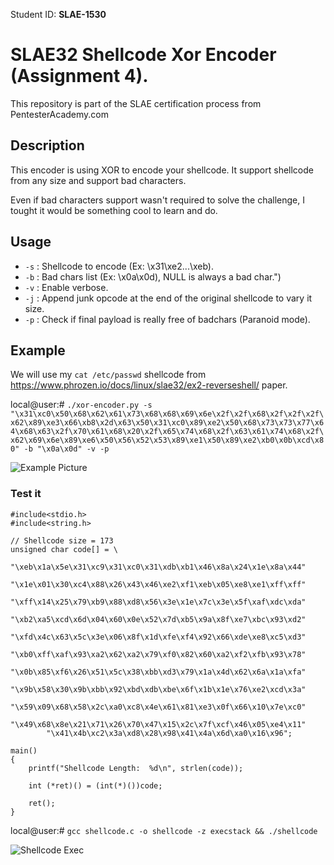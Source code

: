Student ID: **SLAE-1530**

# SLAE32 Shellcode Xor Encoder (Assignment 4).

This repository is part of the SLAE certification process from PentesterAcademy.com

## Description

This encoder is using XOR to encode your shellcode. It support shellcode from any size and support bad characters.

Even if bad characters support wasn't required to solve the challenge, I tought it would be something cool to learn and do.

## Usage

* `-s` : Shellcode to encode (Ex: \x31\xe2...\xeb).
* `-b` : Bad chars list (Ex: \x0a\x0d), NULL is always a bad char.")
* `-v` : Enable verbose.
* `-j` : Append junk opcode at the end of the original shellcode to vary it size.
* `-p` : Check if final payload is really free of badchars (Paranoid mode).

## Example

We will use my `cat /etc/passwd` shellcode from https://www.phrozen.io/docs/linux/slae32/ex2-reverseshell/ paper.

local@user:# `./xor-encoder.py -s "\x31\xc0\x50\x68\x62\x61\x73\x68\x68\x69\x6e\x2f\x2f\x68\x2f\x2f\x2f\x62\x89\xe3\x66\xb8\x2d\x63\x50\x31\xc0\x89\xe2\x50\x68\x73\x73\x77\x64\x68\x63\x2f\x70\x61\x68\x20\x2f\x65\x74\x68\x2f\x63\x61\x74\x68\x2f\x62\x69\x6e\x89\xe6\x50\x56\x52\x53\x89\xe1\x50\x89\xe2\xb0\x0b\xcd\x80" -b "\x0a\x0d" -v -p`

![Example Picture](https://i.ibb.co/J2FLvDK/Screenshot-2020-06-04-at-15-25-39.png)

### Test it

`````
#include<stdio.h>
#include<string.h>

// Shellcode size = 173
unsigned char code[] = \
        "\xeb\x1a\x5e\x31\xc9\x31\xc0\x31\xdb\xb1\x46\x8a\x24\x1e\x8a\x44"
        "\x1e\x01\x30\xc4\x88\x26\x43\x46\xe2\xf1\xeb\x05\xe8\xe1\xff\xff"
        "\xff\x14\x25\x79\xb9\x88\xd8\x56\x3e\x1e\x7c\x3e\x5f\xaf\xdc\xda"
        "\xb2\xa5\xcd\x6d\x04\x60\x0e\x52\x7d\xb5\x9a\x8f\xe7\xbc\x93\xd2"
        "\xfd\x4c\x63\x5c\x3e\x06\x8f\x1d\xfe\xf4\x92\x66\xde\xe8\xc5\xd3"
        "\xb0\xff\xaf\x93\xa2\x62\xa2\x79\xf0\x82\x60\xa2\xf2\xfb\x93\x78"
        "\x0b\x85\xf6\x26\x51\x5c\x38\xbb\xd3\x79\x1a\x4d\x62\x6a\x1a\xfa"
        "\x9b\x58\x30\x9b\xbb\x92\xbd\xdb\xbe\x6f\x1b\x1e\x76\xe2\xcd\x3a"
        "\x59\x09\x68\x58\x2c\xa0\xc8\x4e\x61\x81\xe3\x0f\x66\x10\x7e\xc0"
        "\x49\x68\x8e\x21\x71\x26\x70\x47\x15\x2c\x7f\xcf\x46\x05\xe4\x11"
        "\x41\x4b\xc2\x3a\xd8\x28\x98\x41\x4a\x6d\xa0\x16\x96";

main()
{
	printf("Shellcode Length:  %d\n", strlen(code));

	int (*ret)() = (int(*)())code;

	ret();
}
`````

local@user:# `gcc shellcode.c -o shellcode -z execstack && ./shellcode`

![Shellcode Exec](https://i.ibb.co/0FpGPZR/Screenshot-2020-06-04-at-15-29-03.png)
